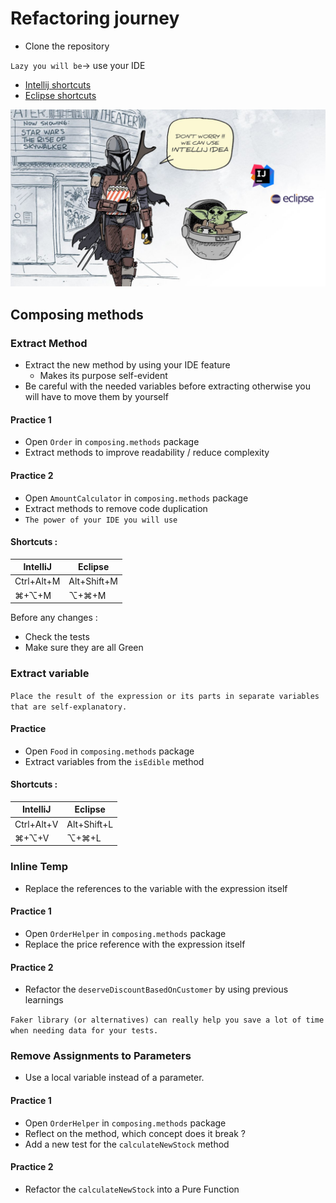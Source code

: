 # Refactoring journey
* Clone the repository

`Lazy you will be`-> use your IDE
* [Intellij shortcuts](https://resources.jetbrains.com/storage/products/intellij-idea/docs/IntelliJIDEA_ReferenceCard.pdf)
* [Eclipse shortcuts](https://www.eclipse.org/getting_started/content/eclipse-ide-keybindings.pdf)

![refactoring-journey](refactoring-journey.png)

## Composing methods
### Extract Method
* Extract the new method by using your IDE feature
    * Makes its purpose self-evident
* Be careful with the needed variables before extracting otherwise you will have to move them by yourself

#### Practice 1
* Open `Order` in `composing.methods` package
* Extract methods to improve readability / reduce complexity

#### Practice 2
* Open `AmountCalculator` in `composing.methods` package
* Extract methods to remove code duplication
* `The power of your IDE you will use`

#### Shortcuts :
| IntelliJ | Eclipse |
|---|---|
| Ctrl+Alt+M | Alt+Shift+M |
| ⌘+⌥+M | ⌥+⌘+M |

Before any changes :
* Check the tests
* Make sure they are all Green

### Extract variable
`Place the result of the expression or its parts in separate variables that are self-explanatory.`

#### Practice
* Open `Food` in `composing.methods` package
* Extract variables from the `isEdible` method

#### Shortcuts :
| IntelliJ | Eclipse |
|---|---|
| Ctrl+Alt+V | Alt+Shift+L |
| ⌘+⌥+V | ⌥+⌘+L |

### Inline Temp
* Replace the references to the variable with the expression itself

#### Practice 1
* Open `OrderHelper` in `composing.methods` package
* Replace the price reference with the expression itself

#### Practice 2
* Refactor the `deserveDiscountBasedOnCustomer` by using previous learnings

`Faker library (or alternatives) can really help you save a lot of time when needing data for your tests.` 

### Remove Assignments to Parameters
* Use a local variable instead of a parameter.

#### Practice 1
* Open `OrderHelper` in `composing.methods` package  
* Reflect on the method, which concept does it break ?
* Add a new test for the `calculateNewStock` method

#### Practice 2
* Refactor the `calculateNewStock` into a Pure Function